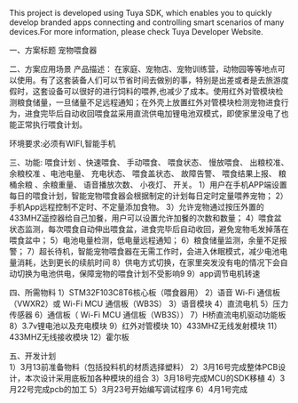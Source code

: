 This project is developed using Tuya SDK, which enables you to quickly develop branded apps connecting and controlling smart scenarios of many devices.For more information, please check Tuya Developer Website.

一、方案标题
宠物喂食器

二、方案应用场景
产品描述： 
        在家庭、宠物店、宠物训练营，动物园等等地点可以使用。有了这套装备人们可以节省时间去做别的事，特别是出差或者是去旅游度假时，这套设备可以很好的进行饲料的喂养,也减少了成本。使用红外对管模块检测粮食储量，一旦储量不足远程通知；在外壳上放置红外对管模块检测宠物进食行为，进食完毕后自动收回喂食盆采用直流供电加锂电池双模式，即使家里没电了也能正常执行喂食计划。
    
环境要求:必须有WIFI,智能手机
      
三、功能: 
喂食计划 、快速喂食、 手动喂食、 喂食状态、 慢放喂食、 出粮校准、 余粮校准 、电池电量、 充电状态、 喂食盖状态、
故障告警、 喂食结果上报、 粮桶余粮 、余粮重量、 语音播放次数、 小夜灯、 开关。
1）用户在手机APP端设置每日的喂食计划，智能宠物喂食器会根据制定的计划每日定时定量喂养宠物；
2）手机App远程控制不定时、不定量添加食物。
3）允许宠物通过按压外置的433MHZ遥控器给自己加餐，用户可以设置允许加餐的次数和数量；
4）喂食盆状态监测，每次喂食自动伸出喂食盆，进食完毕后自动收回，避免宠物毛发掉落在喂食盆中；
5）电池电量检测，低电量远程通知；
6）粮食储量监测，余量不足报警；
7）超长待机，智能宠物喂食器在无需工作时，会进入休眠模式，减少电池电量消耗，达到更长的续航时间
8）供电方式切换，在家里突发没有电的情况下会自动切换为电池供电，保障宠物的喂食计划不受影响9
9）app调节电机转速

四、所需物料
1）STM32F103C8T6核心板（喂食器用）
2）语音 Wi-Fi 通信板（VWXR2）或 Wi-Fi MCU 通信板（WB3S）
3）语音模块
4）直流电机
5）压力传感器
6）通信板（ Wi-Fi MCU 通信板（WB3S））
7）H桥直流电机驱动功能板
8）3.7v锂电池以及充电模块
9）红外对管模块
10）433MHZ无线发射模块
11）433MHZ无线接收模块
12）霍尔板


五、开发计划  
1）3月13前准备物料（包括投料机的材质选择塑料）
2）3月16号完成整体PCB设计，本次设计采用底板加各种模块的组合 
3）3月18号完成MCU的SDK移植
4）3月22号完成pcb的加工
5）3月23号开始编写调试程序
6）4月1号完成


